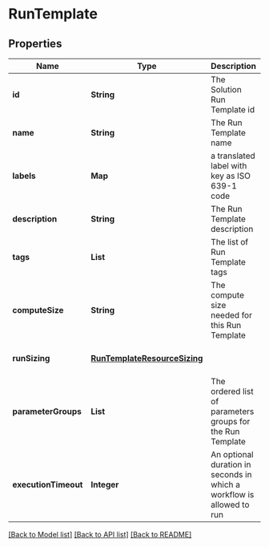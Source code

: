 # RunTemplate
## Properties

| Name | Type | Description | Notes |
|------------ | ------------- | ------------- | -------------|
| **id** | **String** | The Solution Run Template id | [default to null] |
| **name** | **String** | The Run Template name | [optional] [default to null] |
| **labels** | **Map** | a translated label with key as ISO 639-1 code | [optional] [default to null] |
| **description** | **String** | The Run Template description | [optional] [default to null] |
| **tags** | **List** | The list of Run Template tags | [optional] [default to null] |
| **computeSize** | **String** | The compute size needed for this Run Template | [optional] [default to null] |
| **runSizing** | [**RunTemplateResourceSizing**](RunTemplateResourceSizing.md) |  | [optional] [default to null] |
| **parameterGroups** | **List** | The ordered list of parameters groups for the Run Template | [default to null] |
| **executionTimeout** | **Integer** | An optional duration in seconds in which a workflow is allowed to run | [optional] [default to null] |

[[Back to Model list]](../README.md#documentation-for-models) [[Back to API list]](../README.md#documentation-for-api-endpoints) [[Back to README]](../README.md)

